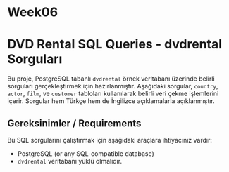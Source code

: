 # Week06

# DVD Rental SQL Queries - dvdrental Sorguları

Bu proje, PostgreSQL tabanlı `dvdrental` örnek veritabanı üzerinde belirli sorguları gerçekleştirmek için hazırlanmıştır. Aşağıdaki sorgular, `country`, `actor`, `film`, ve `customer` tabloları kullanılarak belirli veri çekme işlemlerini içerir. Sorgular hem Türkçe hem de İngilizce açıklamalarla açıklanmıştır.

## Gereksinimler / Requirements

Bu SQL sorgularını çalıştırmak için aşağıdaki araçlara ihtiyacınız vardır:
- PostgreSQL (or any SQL-compatible database)
- `dvdrental` veritabanı yüklü olmalıdır.


